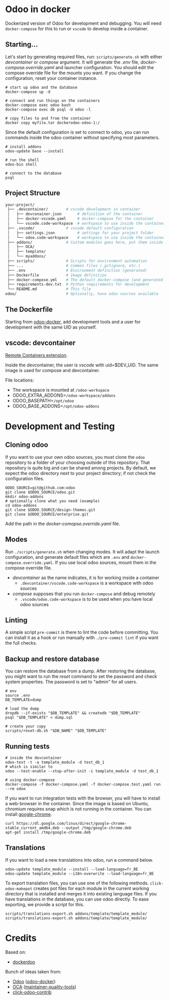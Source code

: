 # Odoo in docker

Dockerized version of Odoo for development and debugging.
You will need `docker-compose` for this to run or `vscode` to develop inside
a container.

## Starting...

Let's start by generating required files, run:
`scripts/generate.sh` with either *devcontainer* or *compose* argument.
It will generate the *.env* file, *docker-compose.override.yaml* and
launcher configuration.
You should edit the compose override file for the mounts you want.
If you change the configuration, reset your container instance.

```shell
# start up odoo and the database
docker-compose up -d

# connect and run things on the containers
docker-compose exec odoo bash
docker-compose exec db psql -U odoo -l

# copy files to and from the container
docker copy myfile.tar dockerodoo-odoo-1:/
```

Since the default configuration is set to connect to odoo, you can run
commands inside the odoo container without specifying most parameters.

``` shell
# install addons
odoo-update base --install

# run the shell
odoo-bin shell

# connect to the database
psql
```

## Project Structure

```bash
your-project/
 ├── .devcontainer/        # vscode development in container
 │   ├── devconainer.json       # definition of the container
 │   ├── docker-vscode.yaml     # docker-compose for the container
 │   └── vscode.code-workspace  # workspace to use inside the container
 ├── .vscode/              # vscode default configuration
 │   ├── settings.json          # settings for your project folder
 │   └── odoo.code-workspace    # workspace to use inside the container
 ├── addons/               # Custom modules goes here, put them inside separate directories
 │   ├── OCA/
 │   ├── template/
 │   └── myaddons/
 ├── scripts/              # Scripts for environment automation
 ├── ...                   # Common files (.gitignore, etc.)
 ├── .env                  # Environment definition (generated)
 ├── Dockerfile            # Image definition
 ├── docker-compose.yml    # The default docker-compose (and generated override)
 ├── requirements-dev.txt  # Python requirements for development
 └── README.md             # This file
odoo/                      # Optionally, have odoo sources available
```

## The Dockerfile

Starting from [odoo-docker], add development tools
and a user for development with the same UID as yourself.

## vscode: devcontainer

[Remote Containers extension](https://marketplace.visualstudio.com/items?itemName=ms-vscode-remote.remote-containers).

Inside the devcontainer, the user is *vscode* with uid=$DEV_UID.
The same image is used for compose and devcontainer.

File locations:
- The workspace is mounted at `/odoo-workspace`
- ODOO_EXTRA_ADDONS=`/odoo-workspace/addons`
- ODOO_BASEPATH=`/opt/odoo`
- ODOO_BASE_ADDONS=`/opt/odoo-addons`

# Development and Testing

## Cloning odoo

If you want to use your own odoo sources, you must clone the `odoo`
repository to a folder of your choosing outside of this repository.
That repository is quite big and can be shared among projects.
By default, we expect the odoo directory next to your project directory;
if not check the configuration files.

```shell
ODOO_SOURCE=git@github.com:odoo
git clone $ODOO_SOURCE/odoo.git
mkdir odoo-addons
# optionally clone what you need (example)
cd odoo-addons
git clone $ODOO_SOURCE/design-themes.git
git clone $ODOO_SOURCE/enterprise.git
```

Add the path in the *docker-comopse.override.yaml* file.

## Modes

Run `./scripts/generate.sh` when changing modes.
It will adapt the launch configuration, and generate default files which
are `.env` and `docker-compose.override.yaml`.
If you use local odoo sources, mount them in the compose override file.

- *devcontainer* as the name indicates, it is for working inside a container
  - `.devcontainer/vscode.code-workspace` is a workspace with odoo sources
- *compose* supposes that you run `docker-compose` and debug remotely
  - `.vscode/odoo.code-workspace` is to be used when you have local odoo sources

## Linting

A simple script `pre-commit` is there to lint the code before committing.
You can install it as a hook or run manually with `./pre-commit lint` if you
want the full checks.

## Backup and restore database

You can restore the database from a dump.
After restoring the database, you might want to run the *reset* command
to set the password and check system properties.
The password is set to "admin" for all users.

```shell
# env
source .env
DB_TEMPLATE=dump

# load the dump
dropdb --if-exists "$DB_TEMPLATE" && createdb "$DB_TEMPLATE"
psql "$DB_TEMPLATE" < dump.sql

# create your copy
scripts/reset-db.sh "$DB_NAME" "$DB_TEMPLATE"
```

## Running tests

```shell
# inside the devcontainer
odoo-test -t -a template_module -d test_db_1
# which is similar to
odoo --test-enable --stop-after-init -i template_module -d test_db_1

# using docker-compose
docker-compose -f docker-compose.yaml -f docker-compose.test.yaml run --rm odoo
```

If you want to run integration tests with the browser, you will have to install
a web-browser in the container.
Since the image is based on Ubuntu, chromium requires snap which
is not running in the container.
You can install [google-chrome](https://dl.google.com/linux/direct/google-chrome-stable_current_amd64.deb).

```shell
curl https://dl.google.com/linux/direct/google-chrome-stable_current_amd64.deb --output /tmp/google-chrome.deb
apt-get install /tmp/google-chrome.deb
```

## Translations

If you want to load a new translations into odoo, run a command below.

```shell
odoo-update template_module --install --load-language=fr_BE
odoo-update template_module --i18n-overwrite --load-language=fr_BE
```

To export translation files, you can use one of the following methods.
`click-odoo-makepot` creates pot files for each module in the current working
directory that is installed and merges it into existing language files.
If you have translations in the database, you can use odoo directly.
To ease exporting, we provide a script for this.

```shell
scripts/translations-export.sh addons/template/template_module/
scripts/translations-export.sh addons/template/template_module/
```

# Credits

Based on:

* [dockerdoo]

Bunch of ideas taken from:

* [Odoo] ([odoo-docker](https://github.com/odoo/docker))
* [OCA] ([maintainer-quality-tools](https://github.com/OCA/maintainer-quality-tools))
* [click-odoo-contrib]


[click-odoo-contrib]: https://github.com/acsone/click-odoo-contrib
[dockerdoo]: https://github.com/iterativo-git/dockerdoo
[OCA]: https://github.com/OCA
[Odoo]: https://github.com/odoo
[odoo-docker]: https://github.com/kmagusiak/odoo-docker
